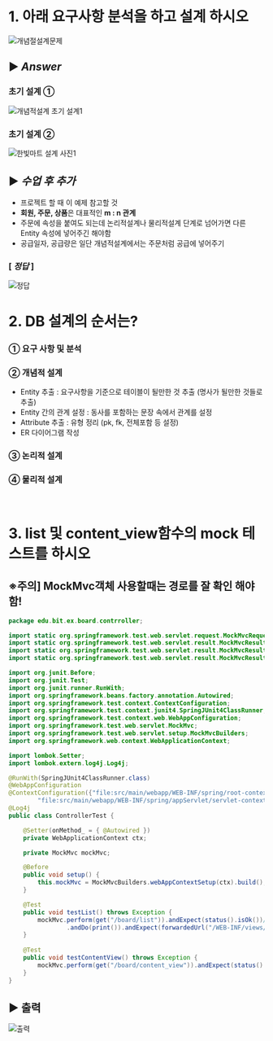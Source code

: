 # 1. 아래 요구사항 분석을 하고 설계 하시오
![개념절설계문제](https://user-images.githubusercontent.com/74290204/106716557-ef61bf00-6641-11eb-8b1d-8a6007d084bd.PNG)

## ▶ *Answer* 
### 초기 설계 ①
![개념적설계 초기 설계1](https://user-images.githubusercontent.com/74290204/106716695-17512280-6642-11eb-8489-71c42316b832.jpg)

### 초기 설계 ②
![한빛마트 설계 사진1](https://user-images.githubusercontent.com/74290204/106716805-38b20e80-6642-11eb-995b-aab2b44c4e5c.jpg)

## ▶ *수업 후 추가* 
- 프로젝트 할 때 이 예제 참고할 것 
- **회원, 주문, 상품**은 대표적인 **m : n 관계**
- 주문에 속성을 붙여도 되는데 논리적설계나 물리적설계 단계로 넘어가면 다른 Entity 속성에 넣어주긴 해야함 
- 공급일자, 공급량은 일단 개념적설계에서는 주문처럼 공급에 넣어주기

### [ *정답* ] 
![정답](https://user-images.githubusercontent.com/74290204/106849830-c3ecdc00-66f6-11eb-9d87-c59eb482f5a5.PNG)


# 2. DB 설계의 순서는?
### ① 요구 사항 및 분석 
### ② 개념적 설계
- Entity 추출 : 요구사항을 기준으로 테이블이 될만한 것 추출 (명사가 될만한 것들로 추출)
- Entity 간의 관계 설정 : 동사를 포함하는 문장 속에서 관계를 설정
- Attribute 추출 : 유형 정리 (pk, fk, 전체포함 등 설정)
- ER 다이어그램 작성 

### ③ 논리적 설계
### ④ 물리적 설계
<br>

# 3. list 및 content_view함수의 mock 테스트를 하시오

## ※주의] MockMvc객체 사용할때는 경로를 잘 확인 해야함!
```java
package edu.bit.ex.board.contrroller;

import static org.springframework.test.web.servlet.request.MockMvcRequestBuilders.get;
import static org.springframework.test.web.servlet.result.MockMvcResultHandlers.print;
import static org.springframework.test.web.servlet.result.MockMvcResultMatchers.forwardedUrl;
import static org.springframework.test.web.servlet.result.MockMvcResultMatchers.status;

import org.junit.Before;
import org.junit.Test;
import org.junit.runner.RunWith;
import org.springframework.beans.factory.annotation.Autowired;
import org.springframework.test.context.ContextConfiguration;
import org.springframework.test.context.junit4.SpringJUnit4ClassRunner;
import org.springframework.test.context.web.WebAppConfiguration;
import org.springframework.test.web.servlet.MockMvc;
import org.springframework.test.web.servlet.setup.MockMvcBuilders;
import org.springframework.web.context.WebApplicationContext;

import lombok.Setter;
import lombok.extern.log4j.Log4j;

@RunWith(SpringJUnit4ClassRunner.class)
@WebAppConfiguration 
@ContextConfiguration({"file:src/main/webapp/WEB-INF/spring/root-context.xml",
		"file:src/main/webapp/WEB-INF/spring/appServlet/servlet-context.xml" })
@Log4j
public class ControllerTest {

	@Setter(onMethod_ = { @Autowired })
	private WebApplicationContext ctx; 

	private MockMvc mockMvc;

	@Before
	public void setup() {
		this.mockMvc = MockMvcBuilders.webAppContextSetup(ctx).build();
	}

	@Test
	public void testList() throws Exception {
		mockMvc.perform(get("/board/list")).andExpect(status().isOk())// 응답 검증, 경로 잘 맞춰줘야함
				.andDo(print()).andExpect(forwardedUrl("/WEB-INF/views/list.jsp")); // view 경로
	}
	
	@Test
	public void testContentView() throws Exception {
		mockMvc.perform(get("/board/content_view")).andExpect(status().isOk()).andDo(print()).andExpect(forwardedUrl("/WEB-INF/views/content_view.jsp"));
	}
}
```

## ▶ 출력
![출력](https://user-images.githubusercontent.com/74290204/106719284-76646680-6645-11eb-8904-0507360e5baf.PNG)
